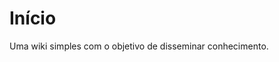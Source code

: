 <!-- TITLE: Home -->
<!-- SUBTITLE: A quick summary of Home -->

# Início

Uma wiki simples com o objetivo de disseminar conhecimento.